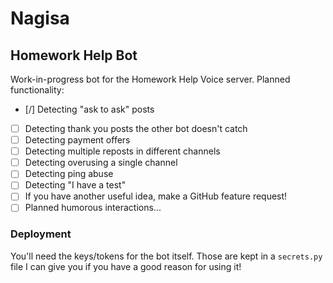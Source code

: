 # Nagisa
## Homework Help Bot

Work-in-progress bot for the Homework Help Voice server. Planned functionality:

 - [/] Detecting "ask to ask" posts
 - [ ] Detecting thank you posts the other bot doesn't catch
 - [ ] Detecting payment offers
 - [ ] Detecting multiple reposts in different channels
 - [ ] Detecting overusing a single channel
 - [ ] Detecting ping abuse
 - [ ] Detecting "I have a test"
 - [ ] If you have another useful idea, make a GitHub feature request!
 - [ ] Planned humorous interactions...

### Deployment
You'll need the keys/tokens for the bot itself. Those are kept in a `secrets.py` file I can give you
if you have a good reason for using it!

